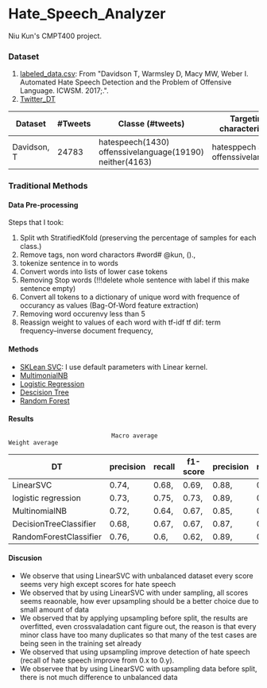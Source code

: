 # Hate_Speech_Analyzer

Niu Kun's CMPT400 project.

### Dataset
1. [labeled_data.csv](https://github.com/t-davidson/hate-speech-and-offensive-language): From "Davidson T, Warmsley D, Macy MW, Weber I. Automated Hate Speech Detection and the                                                        Problem of Offensive Language. ICWSM. 2017;.". 
2. [Twitter_DT](https://www.google.com)

|Dataset | #Tweets | Classe (#tweets)| Targeting characteristics|
|--------|---------|-----------------|--------------------------|
|Davidson, T| 24783|hatespeech(1430) offenssivelanguage(19190)  neither(4163) |hatesppech and offenssivelanguage|

### Traditional Methods

#### Data Pre-processing
Steps that I took:
1. Split wth StratifiedKfold (preserving the percentage of samples for each class.)
2. Remove tags, non word charactors    #word#  @kun, ().,
3. tokenize sentence in to words
4. Convert words into lists of lower case tokens
5. Removing Stop words  (!!!delete whole sentence with label if this make sentence empty) 
6. Convert all tokens to a dictionary of unique word with frequence of occurancy as values (Bag-Of-Word feature extraction)
7. Removing word occurenvy less than 5
8. Reassign weight to values of each word with tf-idf
    tf dif: term frequency–inverse document frequency,


#### Methods
- [SKLean SVC](https://scikit-learn.org/stable/modules/generated/sklearn.svm.SVC.html): I use default parameters with Linear kernel.
- [MultimonialNB](https://scikit-learn.org/stable/modules/generated/sklearn.naive_bayes.MultinomialNB.html#sklearn.naive_bayes.MultinomialNB)
- [Logistic Regression](https://scikit-learn.org/stable/modules/generated/sklearn.linear_model.LogisticRegression.html)
- [Descision Tree](https://scikit-learn.org/stable/modules/generated/sklearn.tree.DecisionTreeClassifier.html)
- [Random Forest](https://scikit-learn.org/stable/modules/generated/sklearn.ensemble.RandomForestClassifier.html)


#### Results

                                 Macro average                                 Weight average

|DT   |  precision   | recall  |   f1-score  |  precision |  recall  |   f1-score |
|--------|---------|---------|-----------|-------------|--------|---------|
|LinearSVC |  0.74,     |   0.68,    |  0.69,     |  0.88,     |   0.9,   |     0.88 |
logistic regression  | 0.73, | 0.75,  |0.73, | 0.89, | 0.90,  |0.89 |
MultinomialNB | 0.72,| 0.64,| 0.67,| 0.85,| 0.85 | 0.81|
DecisionTreeClassifier |0.68,| 0.67, |0.67, |0.87, |0.88, |0.87|
RandomForestClassifier| 0.76,| 0.6,| 0.62,| 0.89,| 0.90,| 0.89


      
      

#### Discusion
- We observe that using LinearSVC with unbalanced dataset every score seems very high except scores for hate speech
- We observed that by using LinearSVC with under sampling, all scores seems reaonable, how ever upsampling should be a better choice due to small amount of data
- We observed that by applying upsampling before split, the results are overfitted, even crossvaladation cant figure out, the reason is that every minor class have too many duplicates so that many of the test cases are being seen in the training set already
- We observed that using upsampling improve detection of hate speech (recall of hate speech improve from 0.x to 0.y).
- We observee that by using LinearSVC with upsampling data before split, there is not much difference to unbalanced data

